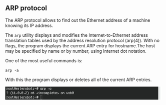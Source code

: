 ## ARP protocol

The ARP protocol allows to find out the Ethernet address of a machine knowing its IP address.

The `arp` utility displays and modifies the Internet-to-Ethernet address translation tables used by the address resolution protocol (arp(4)).
With no flags, the program displays the current ARP entry for hostname.The host may be specified by name or by number, using Internet dot notation.

One of the most useful commands is:
```
arp -a
```

With this the program displays or deletes all of the current ARP entries.

![arp](img1/arp.jpg)
